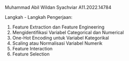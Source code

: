 Muhammad Abil Wildan Syachviar A11.2022.14784

Langkah - Langkah Pengerjaan:
1. Feature Extraction dan Feature Engineering
2. Mengidentifikasi Variabel Categorical dan Numerical
3. One-Hot Encoding untuk Variabel Kategorikal
4. Scaling atau Normalisasi Variabel Numerik
5. Feature Interaction
6. Feature Selection
